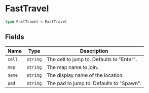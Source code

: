 # FastTravel



```typescript
type FastTravel = FastTravel
```

## Fields

| Name | Type | Description |
|------|------|-------------|
| `cell` | `string` | The cell to jump to. Defaults to "Enter". |
| `map` | `string` | The map name to join. |
| `name` | `string` | The display name of the location. |
| `pad` | `string` | The pad to jump to. Defaults to "Spawn". |
